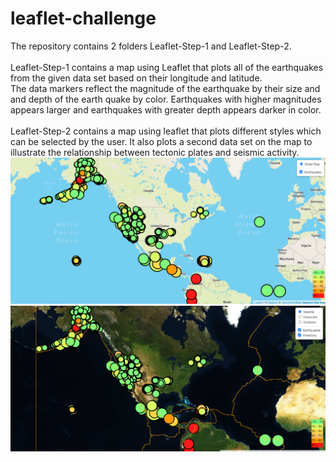 # leaflet-challenge
The repository contains 2 folders Leaflet-Step-1 and Leaflet-Step-2.<br><br>
Leaflet-Step-1 contains a map using Leaflet that plots all of the earthquakes from the given data set based on their longitude and latitude.<br>
The data markers reflect the magnitude of the earthquake by their size and and depth of the earth quake by color. Earthquakes with higher magnitudes appears larger and earthquakes with greater depth appears darker in color.<br><br>
Leaflet-Step-2 contains a map using leaflet that plots different styles which can be selected by the user. It also plots a second data set on the map to illustrate the relationship between tectonic plates and seismic activity.<br>
![Leaflet-Step1](Screenshots/leaflet1.png "Webpage screenshot")
![Leaflet-Step2](Screenshots/leaflet2.png "Webpage screenshot")
